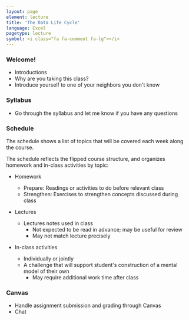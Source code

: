 ```yaml
---
layout: page
element: lecture
title: 'The Data Life Cycle'
language: Excel
pagetype: lecture
symbol: <i class="fa fa-comment fa-lg"></i>
---
```


### Welcome!

* Introductions
* Why are you taking this class?
* Introduce yourself to one of your neighbors you don't know

### Syllabus

* Go through the syllabus and let me know if you have any questions

### Schedule

The schedule shows a list of topics that will be covered each week along the course.

The schedule reflects the flipped course structure, and organizes homework and in-class activities by topic:

* Homework
  - Prepare: Readings or activities to do before relevant class
  - Strengthen: Exercises to strengthen concepts discussed during class
* Lectures
  - Lectures notes used in class
	- Not expected to be read in advance; may be useful for review
	- May not match lecture precisely

* In-class activities
  - Individually or jointly
  - A challenge that will support student's construction of a mental model of their own
	- May require additional work time after class






### Canvas

* Handle assignment submission and grading through Canvas
* Chat
